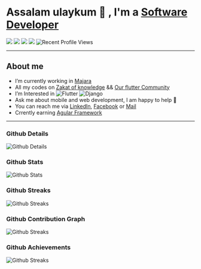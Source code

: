 # Assalam ulaykum 👋 , I'm a [Software Developer](https://github.com/m97chahboun)


![](https://img.shields.io/badge/Mobile-Developer-sucess)  ![](https://img.shields.io/badge/Flutter-Expert-informational) ![](https://img.shields.io/badge/Django-intermediate-green) ![](https://img.shields.io/badge/Exp-4+yrs-orange) ![Recent Profile Views](https://komarev.com/ghpvc/?username=m97chahboun)

---

## About me

- I’m currently working in [Majara](https://www.linkedin.com/company/majaracapital)
- All my codes on [Zakat of knowledge](https://github.com/ZakatKnowledge) && [Our flutter Community](https://github.com/OurFlutterC)
- I’m Interested in ![Flutter](https://img.shields.io/badge/Flutter-02569B?style=for-the-badge&logo=flutter&logoColor=white) ![Django](https://img.shields.io/badge/Django-092E20?style=for-the-badge&logo=django&logoColor=white)
- Ask me about mobile and web development, I am happy to help 🤝
- You can reach me via [LinkedIn](https://www.linkedin.com/in/m97chahboun), [Facebook](https://www.facebook.com/m97chahboun) or [Mail](mailto:mchahboun@majaracapital.com)
- Crrently earning [Agular Framework](https://github.com/angular)

---

### Github Details

![Github Details](https://github-profile-summary-cards.vercel.app/api/cards/profile-details?username=m97chahboun&theme=github_dark)

### Github Stats

![Github Stats](https://github-readme-stats.vercel.app/api?username=m97chahboun&hide_border=true&count_private=true&show_icons=true&theme=radical)

### Github Streaks

![Github Streaks](https://github-readme-streak-stats.herokuapp.com/?user=m97chahboun&theme=black-ice&hide_border=true&stroke=0000&background=0D1117&ring=e05397&fire=e05397&currStreakLabel=e05397)

### Github Contribution Graph

![Github Streaks](https://activity-graph.herokuapp.com/graph?username=m97chahboun&bg_color=0D1117&color=e05397&line=e05397&point=FFFFFF&hide_border=true&)

### Github Achievements

![Github Streaks](https://github-profile-trophy.vercel.app/?username=m97chahboun&margin-w=5&theme=radical)
